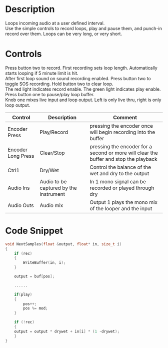 # Description
Loops incoming audio at a user defined interval.  
Use the simple controls to record loops, play and pause them, and punch-in record over them.
Loops can be very long, or very short.
  
# Controls
Press button two to record. First recording sets loop length. Automatically starts looping if 5 minute limit is hit.  
After first loop sound on sound recording enabled. Press button two to toggle SOS recording. Hold button two to clear loop.  
The red light indicates record enable. The green light indicates play enable.  
Press button one to pause/play loop buffer.  
Knob one mixes live input and loop output. Left is only live thru, right is only loop output.

| Control | Description | Comment |
| --- | --- | --- |
| Encoder Press | Play/Record | pressing the encoder once will begin recording into the buffer |
| Encoder Long Press | Clear/Stop | pressing the encoder for a second or more will clear the buffer and stop the playback |
| Ctrl1 | Dry/Wet | Control the balance of the wet and dry to the output |
| Audio Ins | Audio to be captured by the instrument | In 1 mono signal can be recorded or played through dry |
| Audio Outs | Audio mix | Output 1 plays the mono mix of the looper and the input |

# Code Snippet

```cpp
void NextSamples(float &output, float* in, size_t i)  
{  
    if (rec)  
    {  
        WriteBuffer(in, i);  
    }  

    output = buf[pos];

    ......

    if(play)
    {
        pos++;
        pos %= mod;
    }

    if (!rec)
    {
    output = output * drywet + in[i] * (1 -drywet);
    }
}  

```
